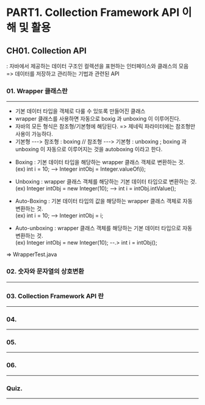 # PART1. Collection Framework API 이해 및 활용
## CH01. Collection API
: 자바에서 제공하는 데이터 구조인 컬렉션을 표현하는 인터페이스와 클래스의 모음   
=> 데이터를 저장하고 관리하는 기법과 관련된 API   

### 01. Wrapper 클래스란
---
- 기본 데이터 타입을 객체로 다룰 수 있또록 만들어진 클래스
- wrapper 클래스를 사용하면 자동으로 boxig 과 unboxing 이 이루어진다.
- 자바의 모든 형식은 참조형/기본형에 해당된다. => 제네릭 파라미터에는 참조형만 사용이 가능하다.
- 기본형 ---> 참조형 : boxing // 참조형 ---> 기본형 : unboxing ; boxing 과 unboxing 이 자동으로 이루어지는 것을 autoboxing 이라고 한다.

* Boxing : 기본 데이터 타입을 해당하는 wrapper 클래스 객체로 변환하는 것.   
(ex) int i = 10; --> Integer intObj = Integer.valueOf(i);
* Unboxing : wrapper 클래스 객체를 해당하는 기본 데이터 타입으로 변환하는 것.   
(ex) Integer intObj = new Integer(10); --> int i = intObj.intValue();

* Auto-Boxing : 기본 데이터 타입의 값을 해당하는 wrapper 클래스 객체로 자동 변환하는 것.   
(ex) int i = 10; --> Integer intObj = i;
* Auto-unboxing : wrapper 클래스 객체를 해당하는 기본 데이터 타입으로 자동 변환하는 것.   
(ex) Integer intObj = new Integer(10); --.> int i = intObj();

=> WrapperTest.java

### 02. 숫자와 문자열의 상호변환
---


### 03. Collection Framework API 란
---


### 04.
---


### 05.
---


### 06.
---


### Quiz.
---
